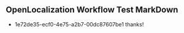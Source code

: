 ## OpenLocalization Workflow Test MarkDown
* 1e72de35-ecf0-4e75-a2b7-00dc87607be1 thanks!

<!--HONumber=Aug16_HO4-->


